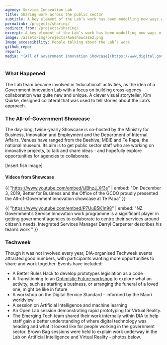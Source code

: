 ```yaml
---
agency: Service Innovation Lab
title: Sharing work across the public sector
subtitle: A key element of the Lab’s work has been modelling new ways of working.
permalink: /projects/sharing/
redirect_from: /projects/sharing/
excerpt: A key element of the Lab’s work has been modelling new ways of working.
image: /assets/img/projects/AoGshowcase2.png
Image_accessibility: People talking about the Lab’s work
github_repo:
report:
media: "[All of Government Innovation Showcase](https://www.digital.govt.nz/showcase/all-of-government-innovation-showcase-december-2019/)"
---
```


### What Happened

The Lab team became involved in ‘educational’ activities, as the idea of a Government innovation Lab with a focus on building cross-agency collaboration was quite new and unique. A clever visual storyteller, Kim Quirke, designed collateral that was used to tell stories about the Lab’s approach.

### The All-of-Government Showcase

The day-long, twice-yearly Showcase is co-hosted by the Ministry for Business, Innovation and Employment and the Department of Internal Affairs. Venues have ranged from the Beehive, MBIE and Te Papa, the national museum. Its aim is to get public sector staff who are working on innovative projects, to talk and share ideas - and hopefully explore opportunities for agencies to collaborate.

[Insert fish image]

#### Videos from Showcase

{{ "https://www.youtube.com/embed/jJBhzJ_Xf3s" | embed: "On December 3, 2019, Better for Business and the Office of the GCDO proudly presented the All-of-Government innovation showcase at Te Papa" }}

{{ "https://www.youtube.com/embed/P7UuB5K1n98" | embed: "NZ Government’s Service Innovation work programme is a significant player in getting government agencies to collaborate to centre their services around citizen’s needs. Integrated Services Manager Darryl Carpenter describes his team’s work
" }}

### Techweek

Though it was not involved every year, DIA-organised Techweek events attracted good numbers, with participants wanting more opportunities to share and work together. Events have  included:

* A Better Rules Hack to develop prototypes legislation as a code  
* A Transitioning to an [Optimistic Future workshop](/2018/08/01/Exploring-Optimistic-Futures-Workshop/) to explore what an activity, such as starting a business, or arranging the funeral of a loved one, might be like in future
* A workshop on the Digital Service Standard – informed by the Māori worldview
* A session on Artificial Intelligence and machine learning
* An Open Lab session demonstrating rapid prototyping for Virtual Reality.
* The Emerging Tech team shared their work internally within DIA to help staff gain a better understanding of where digital technology was heading and what it looked like for people working in the government sector. Brown Bag sessions were held to explain work underway in the Lab on  Artificial Intelligence and Virtual Reality - photos below.
